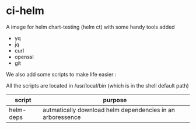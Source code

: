 # ci-helm

A image for helm chart-testing (helm ct) with some handy tools added

- yq
- jq
- curl
- openssl
- git

We also add some scripts to make life easier :

All the scripts are located in /usr/local/bin (which is in the shell default path)

| script    | purpose                                                    |
| --------- | ---------------------------------------------------------- |
| helm-deps | autmatically download helm dependencies in an arboressence |
